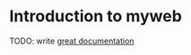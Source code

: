 # Introduction to myweb

TODO: write [great documentation](http://jacobian.org/writing/what-to-write/)
